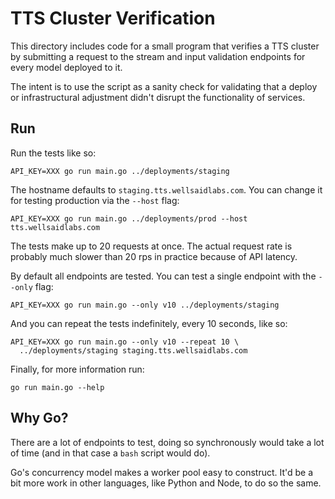 # TTS Cluster Verification

This directory includes code for a small program that verifies a TTS cluster
by submitting a request to the stream and input validation endpoints for
every model deployed to it.

The intent is to use the script as a sanity check for validating that a deploy
or infrastructural adjustment didn't disrupt the functionality of services.

## Run

Run the tests like so:

```
API_KEY=XXX go run main.go ../deployments/staging
```

The hostname defaults to `staging.tts.wellsaidlabs.com`. You can change it
for testing production via the `--host` flag:

```
API_KEY=XXX go run main.go ../deployments/prod --host tts.wellsaidlabs.com
```

The tests make up to 20 requests at once. The actual request rate is probably
much slower than 20 rps in practice because of API latency.

By default all endpoints are tested. You can test a single endpoint
with the `--only` flag:

```
API_KEY=XXX go run main.go --only v10 ../deployments/staging
```

And you can repeat the tests indefinitely, every 10 seconds, like so:

```
API_KEY=XXX go run main.go --only v10 --repeat 10 \
  ../deployments/staging staging.tts.wellsaidlabs.com
```

Finally, for more information run:

```
go run main.go --help
```

## Why Go?

There are a lot of endpoints to test, doing so synchronously would take a lot
of time (and in that case a `bash` script would do).

Go's concurrency model makes a worker pool easy to construct. It'd be a bit
more work in other languages, like Python and Node, to do so the same.

